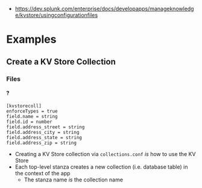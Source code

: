 - https://dev.splunk.com/enterprise/docs/developapps/manageknowledge/kvstore/usingconfigurationfiles
# Examples
## Create a KV Store Collection
### Files
#### ?
```
[kvstorecoll]
enforceTypes = true
field.name = string
field.id = number
field.address_street = string
field.address_city = string
field.address_state = string
field.address_zip = string
```
- Creating a KV Store collection via `collections.conf` _is_ how to use the KV Store
- Each top-level stanza creates a new collection (i.e. database table) in the context of the app
  - The stanza name _is_ the collection name
